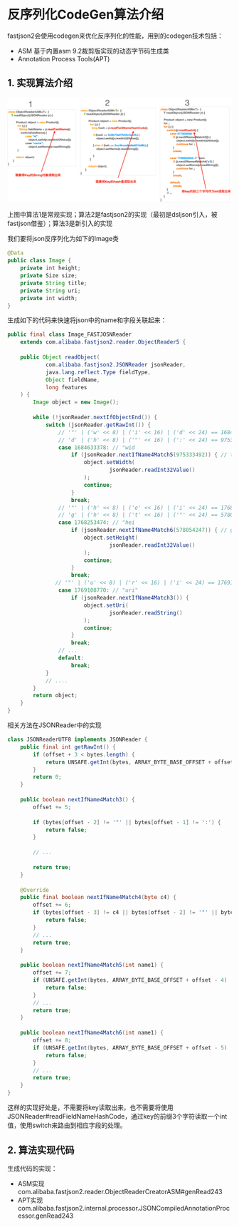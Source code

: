 # 反序列化CodeGen算法介绍
fastjson2会使用codegen来优化反序列化的性能，用到的codegen技术包括：
* ASM 基于内置asm 9.2裁剪版实现的动态字节码生成类
* Annotation Process Tools(APT)

## 1. 实现算法介绍

![image](reader_codegen_01.png)

上图中算法1是常规实现；算法2是fastjson2的实现（最初是dsljson引入，被fastjson借鉴）；算法3是新引入的实现

我们要将json反序列化为如下的Image类
```java
@Data
public class Image {
    private int height;
    private Size size;
    private String title;
    private String uri;
    private int width;
}
```

生成如下的代码来快速将json中的name和字段关联起来：
```java
public final class Image_FASTJOSNReader
    extends com.alibaba.fastjson2.reader.ObjectReader5 {

    public Object readObject(
            com.alibaba.fastjson2.JSONReader jsonReader,
            java.lang.reflect.Type fieldType,
            Object fieldName,
            long features
    ) {
        Image object = new Image();

        while (!jsonReader.nextIfObjectEnd()) {
            switch (jsonReader.getRawInt()) {
                // '"' | ('w' << 8) | ('i' << 16) | ('d' << 24) == 1684633378
                // 'd' | ('h' << 8) | ('"' << 16) | (':' << 24) == 975333492
                case 1684633378: // "wid
                    if (jsonReader.nextIfName4Match5(975333492)) { // th":
                        object.setWidth(
                                jsonReader.readInt32Value()
                        );
                        continue;
                    }
                    break;
                // '"' | ('h' << 8) | ('e' << 16) | ('i' << 24) == 1768253474
                // 'g' | ('h' << 8) | ('t' << 16) | ('"' << 24) == 578054247
                case 1768253474: // "hei
                    if (jsonReader.nextIfName4Match6(578054247)) { // ght"
                        object.setHeight(
                                jsonReader.readInt32Value()
                        );
                        continue;
                    }
                    break;
               // '"' | ('u' << 8) | ('r' << 16) | ('i' << 24) == 1769108770
                case 1769108770: // "uri"
                    if (jsonReader.nextIfName4Match3()) {
                        object.setUri(
                                jsonReader.readString()
                        );
                        continue;
                    }
                    break;
                // ...
                default:
                    break;
            }
            // ....
        }
        return object;
    }
}
```

相关方法在JSONReader中的实现
```java
class JSONReaderUTF8 implements JSONReader {
    public final int getRawInt() {
        if (offset + 3 < bytes.length) {
            return UNSAFE.getInt(bytes, ARRAY_BYTE_BASE_OFFSET + offset - 1);
        }
        return 0;
    }

    public boolean nextIfName4Match3() {
        offset += 5;

        if (bytes[offset - 2] != '"' || bytes[offset - 1] != ':') {
            return false;
        }

        // ...

        return true;
    }

    @Override
    public final boolean nextIfName4Match4(byte c4) {
        offset += 6;
        if (bytes[offset - 3] != c4 || bytes[offset - 2] != '"' || bytes[offset - 1] != ':') {
            return false;
        }
        // ...
        return true;
    }
    
    public boolean nextIfName4Match5(int name1) {
        offset += 7;
        if (UNSAFE.getInt(bytes, ARRAY_BYTE_BASE_OFFSET + offset - 4) != name1) {
            return false;
        }
        // ...
        return true;
    }
    
    public boolean nextIfName4Match6(int name1) {
        offset += 8;
        if (UNSAFE.getInt(bytes, ARRAY_BYTE_BASE_OFFSET + offset - 5) != name1 || bytes[offset - 1] != ':') {
            return false;
        }
        // ...
        return true;
    }
}
```

这样的实现好处是，不需要将key读取出来，也不需要将使用JSONReader#readFieldNameHashCode，通过key的前缀3个字符读取一个int值，使用switch来路由到相应字段的处理。

## 2. 算法实现代码
生成代码的实现：
* ASM实现 com.alibaba.fastjson2.reader.ObjectReaderCreatorASM#genRead243
* APT实现 com.alibaba.fastjson2.internal.processor.JSONCompiledAnnotationProcessor.genRead243



